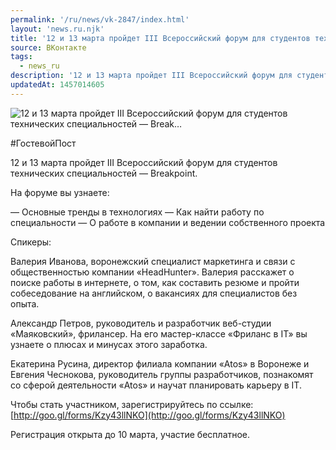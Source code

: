 ```yaml
---
permalink: '/ru/news/vk-2847/index.html'
layout: 'news.ru.njk'
title: '12 и 13 марта пройдет III Всероссийский форум для студентов технических специальностей — Break'
source: ВКонтакте
tags:
  - news_ru
description: '12 и 13 марта пройдет III Всероссийский форум для студентов технических специальностей — Break…'
updatedAt: 1457014605
---
```

![12 и 13 марта пройдет III Всероссийский форум для студентов технических специальностей — Break…](https://sun9-31.userapi.com/impf/c628816/v628816599/4e521/ZE60qr9O-vw.jpg?size=640x480&quality=96&proxy=1&sign=2cc5a1e59a00b4604e518401b5e75419&c_uniq_tag=CVxwn4KZcaONjvm9EuLh0Wjdp_fuEcCQrThvRapMDb0&type=album)

#ГостевойПост

12 и 13 марта пройдет III Всероссийский форум для студентов технических специальностей — Breakpoint.

На форуме вы узнаете:

— Основные тренды в технологиях
— Как найти работу по специальности
— О работе в компании и ведении собственного проекта

Спикеры:

Валерия Иванова, воронежский специалист маркетинга и связи с общественностью компании «HeadHunter». Валерия расскажет о поиске работы в интернете, о том, как составить резюме и пройти собеседование на английском, о вакансиях для специалистов без опыта.

Александр Петров, руководитель и разработчик веб-студии «Маяковский», фрилансер. На его мастер-классе «Фриланс в IT» вы узнаете о плюсах и минусах этого заработка.

Екатерина Русина, директор филиала компании «Atos» в Воронеже и Евгения Чеснокова, руководитель группы разработчиков, познакомят со сферой деятельности «Atos» и научат планировать карьеру в IT.

Чтобы стать участником, зарегистрируйтесь по ссылке: [http://goo.gl/forms/Kzy43llNKO](http://goo.gl/forms/Kzy43llNKO)

Регистрация открыта до 10 марта, участие бесплатное.
